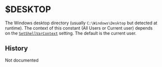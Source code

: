 # $DESKTOP

The Windows desktop directory (usually `C:\Windows\Desktop` but detected at runtime). The context of this constant (All Users or Current user) depends on the [`SetShellVarContext`][1] setting. The default is the current user.

## History

Not documented

[1]: ../Reference/SetShellVarContext.md